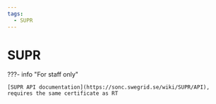 ```yaml
---
tags:
  - SUPR
---
```


# SUPR

???- info "For staff only"

    [SUPR API documentation](https://sonc.swegrid.se/wiki/SUPR/API),
    requires the same certificate as RT
